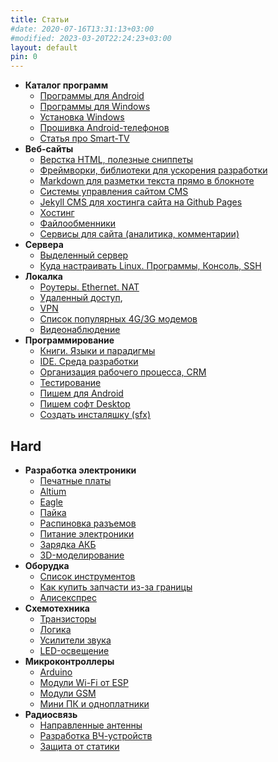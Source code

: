 ```yaml
---
title: Статьи
#date: 2020-07-16T13:31:13+03:00
#modified: 2023-03-20T22:24:23+03:00
layout: default
pin: 0
---
```


- **Каталог программ**
	- [Программы для Android](android.md)
	- [Программы для Windows](windows.md)
	- [Установка Windows](winconfig.md)
	- [Прошивка Android-телефонов](adb.md)
	- [Статья про Smart-TV](smart-tv.md)
- **Веб-сайты**
	- [Верстка HTML, полезные сниппеты](web.md)
	- [Фреймворки, библиотеки для ускорения разработки](frameworks.md)
	- [Markdown для разметки текста прямо в блокноте](markdown.md)
	- [Системы управления сайтом CMS](cms.md)
	- [Jekyll CMS для хостинга сайта на Github Pages](jekyll.md)
	- [Хостинг](hosting.md)
	- [Файлообменники](sendfile.md)
	- [Сервисы для сайта (аналитика, комментарии)](services.md)
- **Сервера**
	- [Выделенный сервер](server.md)
	- [Куда настраивать Linux. Программы, Консоль, SSH](cli.md)
- **Локалка**
	- [Роутеры. Ethernet. NAT](network.md)
	- [Удаленный доступ](remote-control.md),
	- [VPN](vpn.md)
	- [Список популярных 4G/3G модемов](modem.md)
	- [Видеонаблюдение](cctv.md)
- **Программирование**
	- [Книги. Языки и парадигмы](books.md)
	- [IDE. Среда разработки](ide.md)
	- [Организация рабочего процесса, CRM](crm.md)
	- [Тестирование](testing.md)
	- [Пишем для Android](android-dev.md)
	- [Пишем софт Desktop](desktop.md)
	- [Создать инсталяшку (sfx)](installer.md)


## Hard

- **Разработка электроники**
	- [Печатные платы](PCB.md)
	- [Altium](altium.md)
	- [Eagle](eagle.md)
	- [Пайка](soldering.md)
	- [Распиновка разъемов](connectors.md)
	- [Питание электроники](power.md)
	- [Зарядка АКБ](charging.md)
	- [3D-моделирование](3d.md)
- **Оборудка**
	- [Список инструментов](/shop/index.md)
	- [Как купить запчасти из-за границы](buysmd.md)
	- [Алисекспрес](ali.md)
- **Схемотехника**
	- [Транзисторы](mosfet.md)
	- [Логика](logic.md)
	- [Усилители звука](audio.md)
	- [LED-освещение](led.md)
- **Микроконтроллеры**
	- [Arduino](arduino.md)
	- [Модули Wi-Fi от ESP](esp.md)
	- [Модули GSM](sim800.md)
	- [Мини ПК и одноплатники](sbc.md)
- **Радиосвязь**
	- [Направленные антенны](antenna.md)
	- [Разработка ВЧ-устройств](antenna.md)
	- [Защита от статики](#)
